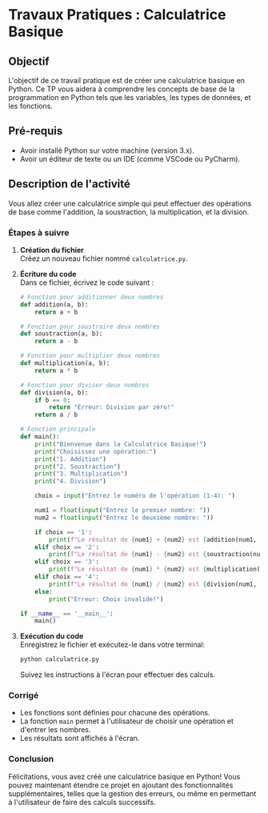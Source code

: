 # Travaux Pratiques : Calculatrice Basique

## Objectif
L'objectif de ce travail pratique est de créer une calculatrice basique en Python. Ce TP vous aidera à comprendre les concepts de base de la programmation en Python tels que les variables, les types de données, et les fonctions.

## Pré-requis
- Avoir installé Python sur votre machine (version 3.x).
- Avoir un éditeur de texte ou un IDE (comme VSCode ou PyCharm).

## Description de l'activité
Vous allez créer une calculatrice simple qui peut effectuer des opérations de base comme l'addition, la soustraction, la multiplication, et la division.

### Étapes à suivre

1. **Création du fichier**  
   Créez un nouveau fichier nommé `calculatrice.py`.

2. **Écriture du code**  
   Dans ce fichier, écrivez le code suivant :
   
   ```python
   # Fonction pour additionner deux nombres
   def addition(a, b):
       return a + b

   # Fonction pour soustraire deux nombres
   def soustraction(a, b):
       return a - b

   # Fonction pour multiplier deux nombres
   def multiplication(a, b):
       return a * b

   # Fonction pour diviser deux nombres
   def division(a, b):
       if b == 0:
           return "Erreur: Division par zéro!"
       return a / b

   # Fonction principale
   def main():
       print("Bienvenue dans la Calculatrice Basique!")
       print("Choisissez une opération:")
       print("1. Addition")
       print("2. Soustraction")
       print("3. Multiplication")
       print("4. Division")

       choix = input("Entrez le numéro de l'opération (1-4): ")

       num1 = float(input("Entrez le premier nombre: "))
       num2 = float(input("Entrez le deuxième nombre: "))

       if choix == '1':
           print(f"Le résultat de {num1} + {num2} est {addition(num1, num2)}")
       elif choix == '2':
           print(f"Le résultat de {num1} - {num2} est {soustraction(num1, num2)}")
       elif choix == '3':
           print(f"Le résultat de {num1} * {num2} est {multiplication(num1, num2)}")
       elif choix == '4':
           print(f"Le résultat de {num1} / {num2} est {division(num1, num2)}")
       else:
           print("Erreur: Choix invalide!")

   if __name__ == '__main__':
       main()
   ```

3. **Exécution du code**  
   Enregistrez le fichier et exécutez-le dans votre terminal:
   ```bash
   python calculatrice.py
   ```
   Suivez les instructions à l'écran pour effectuer des calculs.

### Corrigé
- Les fonctions sont définies pour chacune des opérations.
- La fonction `main` permet à l'utilisateur de choisir une opération et d'entrer les nombres.
- Les résultats sont affichés à l'écran.

### Conclusion
Félicitations, vous avez créé une calculatrice basique en Python! Vous pouvez maintenant étendre ce projet en ajoutant des fonctionnalités supplémentaires, telles que la gestion des erreurs, ou même en permettant à l'utilisateur de faire des calculs successifs.